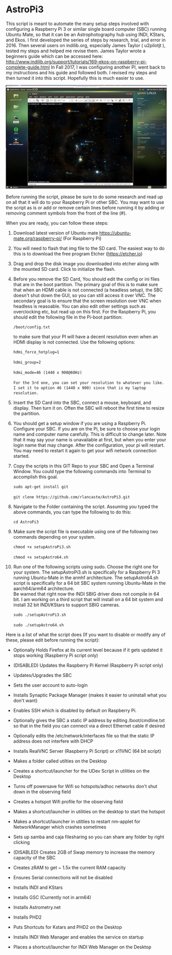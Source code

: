 # AstroPi3

This script is meant to automate the many setup steps involved with configuring a Raspberry Pi 3 or similar single board computer (SBC) running Ubuntu Mate,
so that it can be an Astrophotography hub using INDI, KStars, and Ekos.  I first developed the series of steps by research, trial, and error
in 2016.  Then several users on indilib.org, especially James Taylor ( u2pilotjt ), tested my steps and helped me revise them.
James Taylor wrote a beginners guide which can be accessed here:  http://www.indilib.org/support/tutorials/169-ekos-on-raspberry-pi-complete-guide.html
In Fall 2017,  I was configuring another PI, went back to my instructions and his guide and followed both.  I revised my steps and then
turned it into this script.  Hopefully this is much easier to use.

![Running KStars on Pi 3](/images/runningPi3.png "Running KStars on Pi 3")

Before running the script, please be sure to do some research and read up on all that it will do to your Raspberry Pi or other SBC.  You may want to 
use the script as is or add or remove certain lines before running it by adding or removing comment symbols from the front of the line (#).

When you are ready, you can follow these steps:

1.	Download latest version of Ubuntu mate https://ubuntu-mate.org/raspberry-pi/ (For Raspberry Pi)
2.  You will need to flash that img file to the SD card.  The easiest way to do this is to download the free program Etcher (https://etcher.io)
3.  Drag and drop the disk image you downloaded into etcher along with the mounted SD card.  Click to initialize the flash.
4.  Before you remove the SD Card, You should edit the config or ini files that are in the boot partition.  The primary goal of this is to make sure that 
	when an HDMI cable is not connected (a headless setup), the SBC doesn't shut down the GUI, so you can still access it over VNC.  The secondary goal is to ensure that 
	the screen resolution over VNC when headless is reasoable.   You can also edit other settings such as overclocking etc, but read up on this first.  For the Raspberry Pi, you should edit 
	the following file in the Pi-boot partition: 

		/boot/config.txt 
						
	to make sure that your PI will have a decent resolution even when an HDMI display is not connected. Use the following options:
	
		hdmi_force_hotplug=1
		
		hdmi_group=2
		
		hdmi_mode=46 (1440 x 900@60Hz)
		
		For the 3rd one, you can set your resolution to whatever you like.  I set it to option 46 (1440 x 900) since that is my laptop resolution.

5.  Insert the SD Card into the SBC, connect a mouse, keyboard, and display.  Then turn it on.  Often the SBC will reboot the first time to resize the partition.
6.  You should get a setup window if you are using a Raspberry Pi.  Configure your SBC.  If you are on the Pi, be sure to choose your login name and computer name carefully.
    This is difficult to change later. Note that it may say your name is unavailable at first, but when you enter your login name that may change.
	After the configuration, your pi will restart.  You may need to restart it again to get your wifi network connection started.
7.  Copy the scripts in this GIT Repo to your SBC and Open a Terminal Window.  You could type the following commands into Terminal to accomplish this goal.

		sudo apt-get install git
	
		git clone https://github.com/rlancaste/AstroPi3.git
	
8.  Navigate to the Folder containing the script.  Assuming you typed the above commands, you can type the following to do this:

		cd AstroPi3
	
8.  Make sure the script file is executable using one of the following two commands depending on your system.

		chmod +x setupAstroPi3.sh
	
		chmod +x setupAstro64.sh
	
9.  Run one of the following scripts using sudo.  Choose the right one for your system.  The setupAstroPi3.sh is specifically for a Raspberry Pi 3
	running Ubuntu-Mate in the armhf architecture.  The setupAstro64.sh script is specifically for a 64 bit SBC system running Ubuntu-Mate in the aarch64/arm64 architecture.  
	Be warned that right now the INDI SBIG driver does not compile in 64 bit.  I am working on a third script that will install on a 64 bit system and install 32 bit INDI/KStars to support SBIG cameras.

		sudo ./setupAstroPi3.sh
	
		sudo ./setupAstro64.sh
	
Here is a list of what the script does (If you want to disable or modify any of these, please edit before running the script):

- Optionally Holds Firefox at its current level because if it gets updated it stops working (Raspberry Pi script only)

- (DISABLED) Updates the Raspberry Pi Kernel (Raspberry Pi script only)

- Updates/Upgrades the SBC

- Sets the user account to auto-login

- Installs Synaptic Package Manager (makes it easier to uninstall what you don't want)

- Enables SSH which is disabled by default on Raspberry Pi.

- Optionally gives the SBC a static IP address by editing /boot/cmdline.txt so that in the field you can connect via a direct Ethernet cable if desired

- Optionally edits the /etc/network/interfaces file so that the static IP address does not interfere with DHCP

- Installs RealVNC Server (Raspberry Pi Script) or x11VNC (64 bit script)

- Makes a folder called utilties on the Desktop

- Creates a shortcut/launcher for the UDev Script in utilities on the Desktop

- Turns off powersave for Wifi so hotspots/adhoc networks don't shut down in the observing field

- Creates a hotspot Wifi profile for the observing field

- Makes a shortcut/launcher in utilities on the desktop to start the hotspot

- Makes a shortcut/launcher in utitlies to restart nm-applet for NetworkManager which crashes sometimes

- Sets up samba and caja filesharing so you can share any folder by right clicking

- (DISABLED) Creates 2GB of Swap memory to increase the memory capacity of the SBC

- Creates zRAM to get ~ 1.5x the current RAM capacity

- Ensures Serial connections will not be disabled

- Installs INDI and KStars

- Installs GSC (Currently not in arm64)

- Installs Astrometry.net

- Installs PHD2

- Puts Shortcuts for Kstars and PHD2 on the Desktop

- Installs INDI Web Manager and enables the service on startup

- Places a shortcut/launcher for INDI Web Manager on the Desktop


